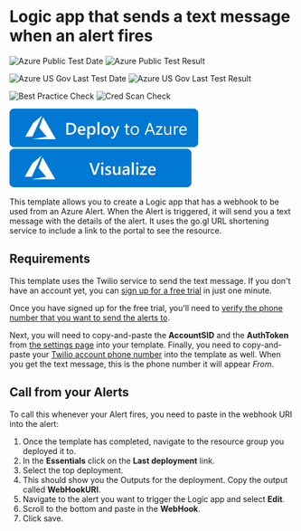 # Logic app that sends a text message when an alert fires

![Azure Public Test Date](https://azurequickstartsservice.blob.core.windows.net/badges/201-alert-to-text-message-with-logic-app/PublicLastTestDate.svg)
![Azure Public Test Result](https://azurequickstartsservice.blob.core.windows.net/badges/201-alert-to-text-message-with-logic-app/PublicDeployment.svg)

![Azure US Gov Last Test Date](https://azurequickstartsservice.blob.core.windows.net/badges/201-alert-to-text-message-with-logic-app/FairfaxLastTestDate.svg)
![Azure US Gov Last Test Result](https://azurequickstartsservice.blob.core.windows.net/badges/201-alert-to-text-message-with-logic-app/FairfaxDeployment.svg)

![Best Practice Check](https://azurequickstartsservice.blob.core.windows.net/badges/201-alert-to-text-message-with-logic-app/BestPracticeResult.svg)
![Cred Scan Check](https://azurequickstartsservice.blob.core.windows.net/badges/201-alert-to-text-message-with-logic-app/CredScanResult.svg)

[![Deploy To Azure](https://raw.githubusercontent.com/Azure/azure-quickstart-templates/master/1-CONTRIBUTION-GUIDE/images/deploytoazure.svg?sanitize=true)]("https://portal.azure.com/#create/Microsoft.Template/uri/https%3A%2F%2Fraw.githubusercontent.com%2FAzure%2Fazure-quickstart-templates%2Fmaster%2F201-alert-to-text-message-with-logic-app%2Fazuredeploy.json")
[![Visualize](https://raw.githubusercontent.com/Azure/azure-quickstart-templates/master/1-CONTRIBUTION-GUIDE/images/visualizebutton.svg?sanitize=true)]("http://armviz.io/#/?load=https%3A%2F%2Fraw.githubusercontent.com%2FAzure%2Fazure-quickstart-templates%2Fmaster%2F201-alert-to-text-message-with-logic-app%2Fazuredeploy.json")

This template allows you to create a Logic app that has a webhook to be used
from an Azure Alert. When the Alert is triggered, it will send you a text
message with the details of the alert. It uses the go.gl URL shortening service
to include a link to the portal to see the resource.

## Requirements

This template uses the Twilio service to send the text message. If you don't
have an account yet, you can
[sign up for a free trial](https://www.twilio.com/try-twilio) in just one
minute.

Once you have signed up for the free trial, you'll need to
[verify the phone number that you want to send the alerts to](https://www.twilio.com/user/account/phone-numbers/verified).

Next, you will need to copy-and-paste the **AccountSID** and the **AuthToken**
from [the settings page](https://www.twilio.com/user/account/settings) into your
template. Finally, you need to copy-and-paste your
[Twilio account phone number](https://www.twilio.com/user/account/phone-numbers/incoming)
into the template as well. When you get the text message, this is the phone
number it will appear _From_.

## Call from your Alerts

To call this whenever your Alert fires, you need to paste in the webhook URI
into the alert:

1. Once the template has completed, navigate to the resource group you deployed
   it to.
2. In the **Essentials** click on the **Last deployment** link.
3. Select the top deployment.
4. This should show you the Outputs for the deployment. Copy the output called
   **WebHookURI**.
5. Navigate to the alert you want to trigger the Logic app and select **Edit**.
6. Scroll to the bottom and paste in the **WebHook**.
7. Click save.
